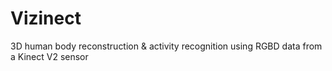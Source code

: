 # Vizinect
3D human body reconstruction &amp; activity recognition using RGBD data from a Kinect V2 sensor
